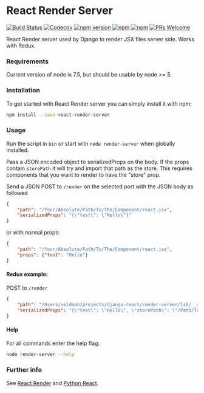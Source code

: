 # React Render Server
[![Build Status](https://travis-ci.org/veldman/react-render-server.svg?branch=master?style=flat-square)](https://travis-ci.org/veldman/react-render-server) [![Codecov](https://img.shields.io/codecov/c/github/veldman/react-render-server.svg?style=flat-square)](https://codecov.io/github/veldman/react-render-server) [![npm version](https://img.shields.io/npm/v/react-render-server.svg?style=flat-square)](https://www.npmjs.com/package/react-render-server) [![npm](https://img.shields.io/npm/dt/react-render-server.svg?style=flat-square)](https://www.npmjs.com/package/react-render-server) [![npm](https://img.shields.io/npm/dm/react-render-server.svg?style=flat-square)](https://www.npmjs.com/package/react-render-server) [![PRs Welcome](https://img.shields.io/badge/PRs-welcome-brightgreen.svg?style=flat-square)](CONTRIBUTING.md)

React Render server used by Django to render JSX files server side. Works with Redux.

### Requirements

Current version of node is 7.5, but should be usable by node >= 5.

### Installation

To get started with React Render server you can simply install it with npm:

```bash
npm install --save react-render-server
```

### Usage

Run the script in `bin` or start with `node render-server` when globally installed.

Pass a JSON encoded object to serializedProps on the body. If the props
contain `storePath` it will try and import that path as the store.
This requires components that you want to render to have the "store" prop.


Send a JSON POST to `/render` on the selected port with the JSON body as followed

```json
{
	"path": "/Your/Absolute/Path/To/The/Component/react.jsx",
	"serializedProps": "{\"test\": \"Hello\"}"
}
```

or with normal props:

```json
{
	"path": "/Your/Absolute/Path/To/The/Component/react.jsx",
	"props": {"test": "Hello"}
}
```


#### Redux example:

POST to `/render`


```json
{
	"path": "/Users/veldman/projects/django-react/render-server/lib/__mock__/react.jsx",
	"serializedProps": "{\"test\": \"Hello\", \"storePath\": \"/Path/To/Store/store.js\"}"
}
```

#### Help

For all commands enter the help flag:
```bash
node render-server --help
```

### Further info

See [React Render](https://github.com/markfinger/react-render) and [Python React](https://github.com/markfinger/python-react).
